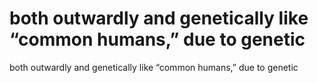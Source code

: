 # both outwardly and genetically like “common humans,” due to genetic

both outwardly and genetically like “common humans,” due to genetic